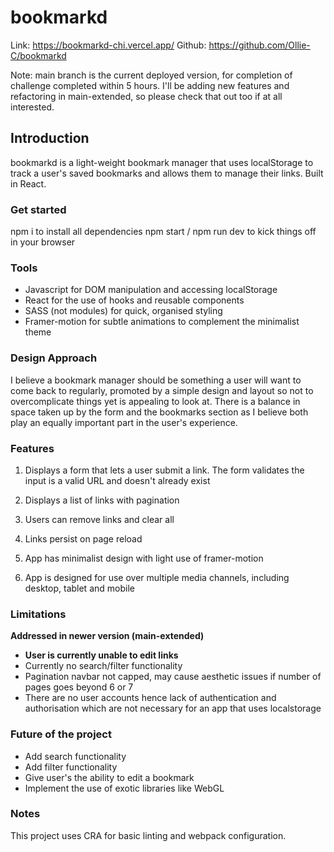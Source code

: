 # bookmarkd

Link: https://bookmarkd-chi.vercel.app/
Github: https://github.com/Ollie-C/bookmarkd

Note: main branch is the current deployed version, for completion of challenge completed within 5 hours. I'll be adding new features and refactoring in main-extended, so please check that out too if at all interested.

## Introduction

bookmarkd is a light-weight bookmark manager that uses localStorage to track a user's saved bookmarks and allows them to manage their links. Built in React.

### Get started

npm i to install all dependencies
npm start / npm run dev to kick things off in your browser

### Tools
- Javascript for DOM manipulation and accessing localStorage
- React for the use of hooks and reusable components
- SASS (not modules) for quick, organised styling
- Framer-motion for subtle animations to complement the minimalist theme

### Design Approach
I believe a bookmark manager should be something a user will want to come back to regularly, promoted by a simple design and layout so not to overcomplicate things yet is appealing to look at. There is a balance in space taken up by the form and the bookmarks section as I believe both play an equally important part in the user's experience.

### Features

1. Displays a form that lets a user submit a link. The form validates the input is a valid URL and doesn't already exist

2. Displays a list of links with pagination

3. Users can remove links and clear all

4. Links persist on page reload

5. App has minimalist design with light use of framer-motion

6. App is designed for use over multiple media channels, including desktop, tablet and mobile

### Limitations

**Addressed in newer version (main-extended)**

- **User is currently unable to edit links**
- Currently no search/filter functionality
- Pagination navbar not capped, may cause aesthetic issues if number of pages goes beyond 6 or 7
- There are no user accounts hence lack of authentication and authorisation which are not necessary for an app that uses localstorage

### Future of the project
- Add search functionality
- Add filter functionality
- Give user's the ability to edit a bookmark
- Implement the use of exotic libraries like WebGL

### Notes

This project uses CRA for basic linting and webpack configuration.

